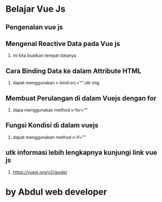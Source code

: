 # Belajar Vue Js
## Pengenalan vue js
## Mengenal Reactive Data pada Vue js
1. ini kita buatkan tempat datanya

## Cara Binding Data ke dalam Attribute HTML
1. dapat menggunakan v-bind:src="" utk img

## Membuat Perulangan di dalam Vuejs dengan for
1. dapa menggunakan method v-for=""

## Fungsi Kondisi di dalam vuejs
1. dapat menggunakan method v-if=""


## utk informasi lebih lengkapnya kunjungi link vue js
1. https://vuejs.org/v2/guide/

# by Abdul web developer
